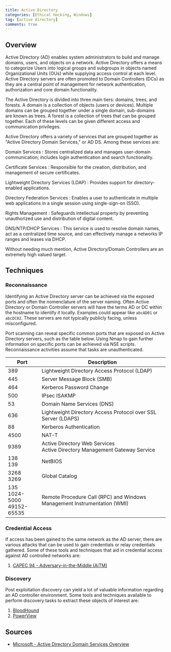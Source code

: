 ```yaml
---
title: Active Directory
categories: [Ethical Hacking, Windows]
tag: [active directory]
comments: true
---
```


## Overview

Active Directory (AD) enables system administrators to build and manage domains, users, and objects on a network. Active Directory offers a means to categorize Users into logical groups and subgroups in objects named Organizational Units (OUs) while supplying access control at each level. Active Directory servers are often promoted to Domain Controllers (DCs) as they are a central point of management for network authentication, authorization and core domain functionality.

The Active Directory is divided into three main tiers: domains, trees, and forests. A domain is a collection of objects (users or devices). Multiple domains can be grouped together under a single domain, sub-domains are known as trees. A forest is a collection of trees that can be grouped together. Each of these levels can be given different access and communication privileges.

Active Directory offers a variety of services that are grouped together as "Active Directory Domain Services," or AD DS. Among these services are:

Domain Services
: Stores centralized data and manages user-domain communication; includes login authentication and search functionality.

Certificate Services
: Responsible for the creation, distribution, and management of secure certificates.

Lightweight Directory Services (LDAP)
: Provides support for directory-enabled applications.

Directory Federation Services
: Enables a user to authenticate in multiple web applications in a single session using single-sign-on (SSO).

Rights Management
: Safeguards intellectual property by preventing unauthorized use and distribution of digital content.

DNS/NTP/DHCP Services
: This service is used to resolve domain names, act as a centralized time source, and can effectively manage a networks IP ranges and leases via DHCP.

Without needing much mention, Active Directory/Domain Controllers are an extremely high valued target.

## Techniques

### Reconnaissance

Identifying an Active Directory server can be achieved via the exposed ports and often the nomenclature of the server naming. Often Active Directory or Domain Controller servers will have the terms AD or DC within the hostname to identify it locally. Examples could appear like `abcAD01` or `abcDC02`. These servers are not typically publicly facing, unless misconfigured.

Port scanning can reveal specific common ports that are exposed on Active Directory servers, such as the table below. Using Nmap to gain further information on specific ports can be achieved via NSE scripts. Reconnaissance activities assume that tasks are unauthenticated.

| Port                                | Description                                                                    |
| ----------------------------------- | ------------------------------------------------------------------------------ |
| 389                                 | Lightweight Directory Access Protocol (LDAP)                                   |
| 445                                 | Server Message Block (SMB)                                                     |
| 464                                 | Kerberos Password Change                                                       |
| 500                                 | IPsec ISAKMP                                                                   |
| 53                                  | Domain Name Services (DNS)                                                     |
| 636                                 | Lightweight Directory Access Protocol over SSL Server (LDAPS)                  |
| 88                                  | Kerberos Authentication                                                        |
| 4500                                | NAT-T                                                                          |
| 9389                                | Active Directory Web Services <br> Active Directory Management Gateway Service |
| 138 <br> 139                        | NetBIOS                                                                        |
| 3268 <br> 3269                      | Global Catalog                                                                 |
| 135 <br> 1024-5000 <br> 49152-65535 | Remote Procedure Call (RPC) and Windows Management Instrumentation (WMI)       |

### Credential Access

If access has been gained to the same network as the AD server, there are various attacks that can be used to gain credentials or relay credentials gathered. Some of these tools and techniques that aid in credential access against AD controlled networks are:

1. [CAPEC 94 - Adversary-in-the-Middle (AiTM)](https://darkcybe.github.io/posts/94-AiTM/)

### Discovery

Post exploitation discovery can yield a lot of valuable information regarding an AD controller environment. Some tools and techniques available to perform discovery tasks to extract these objects of interest are:

1. [BloodHound](HOLDER)
2. [PowerView](HOLDER)

## Sources

- [Microsoft - Active Directory Domain Services Overview](https://learn.microsoft.com/en-us/windows-server/identity/ad-ds/get-started/virtual-dc/active-directory-domain-services-overview)
